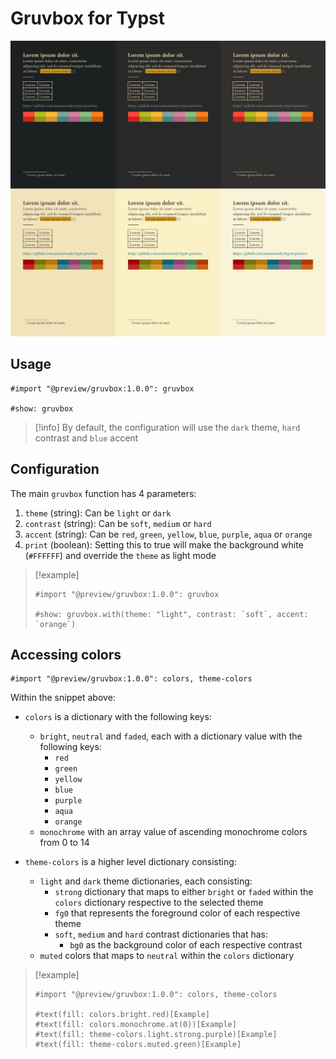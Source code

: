 # Gruvbox for Typst

![Example screenshot](./assets/output3.jpg)

## Usage

```typst
#import "@preview/gruvbox:1.0.0": gruvbox

#show: gruvbox
```

> [!info]
> By default, the configuration will use the `dark` theme, `hard` contrast and `blue` accent

## Configuration

The main `gruvbox` function has 4 parameters:

1. `theme` (string): Can be `light` or `dark`
1. `contrast` (string): Can be `soft`, `medium` or `hard`
1. `accent` (string): Can be `red`, `green`, `yellow`, `blue`, `purple`, `aqua` or `orange`
1. `print` (boolean): Setting this to true will make the background white (`#FFFFFF`) and override the `theme` as light mode

> [!example]
>
> ```typst
> #import "@preview/gruvbox:1.0.0": gruvbox
>
> #show: gruvbox.with(theme: "light", contrast: `soft`, accent: `orange`)
> ```

## Accessing colors

```typst
#import "@preview/gruvbox:1.0.0": colors, theme-colors
```

Within the snippet above:

- `colors` is a dictionary with the following keys:
  - `bright`, `neutral` and `faded`, each with a dictionary value with the following keys:
    - `red`
    - `green`
    - `yellow`
    - `blue`
    - `purple`
    - `aqua`
    - `orange`
  - `monochrome` with an array value of ascending monochrome colors from 0 to 14
- `theme-colors` is a higher level dictionary consisting:

  - `light` and `dark` theme dictionaries, each consisting:
    - `strong` dictionary that maps to either `bright` or `faded` within the `colors` dictionary respective to the selected theme
    - `fg0` that represents the foreground color of each respective theme
    - `soft`, `medium` and `hard` contrast dictionaries that has:
      - `bg0` as the background color of each respective contrast
  - `muted` colors that maps to `neutral` within the `colors` dictionary

> [!example]
>
> ```typst
> #import "@preview/gruvbox:1.0.0": colors, theme-colors
>
> #text(fill: colors.bright.red)[Example]
> #text(fill: colors.monochrome.at(0))[Example]
> #text(fill: theme-colors.light.strong.purple)[Example]
> #text(fill: theme-colors.muted.green)[Example]
> ```
